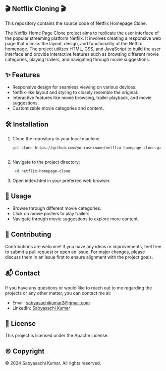 ## 🎬 Netflix Cloning 🎬

This repository contains the source code of Netflix Homepage Clone.

The Netflix Home Page Clone project aims to replicate the user interface of the popular streaming platform Netflix. It involves creating a responsive web page that mimics the layout, design, and functionality of the Netflix homepage. The project utilizes HTML, CSS, and JavaScript to build the user interface and provide interactive features such as browsing different movie categories, playing trailers, and navigating through movie suggestions.

## ✨ Features
- Responsive design for seamless viewing on various devices.
- Netflix-like layout and styling to closely resemble the original.
- Interactive features like movie browsing, trailer playback, and movie suggestions.
- Customizable movie categories and content.

## 🛠️ Installation
1. Clone the repository to your local machine:
   ```bash
   git clone https://github.com/yourusername/netflix-homepage-clone.git
  
2. Navigate to the project directory:
   ```bash
    cd netflix-homepage-clone

3. Open index.html in your preferred web browser.

## 🚀 Usage
- Browse through different movie categories.
- Click on movie posters to play trailers.
- Navigate through movie suggestions to explore more content.

## 🤝 Contributing
Contributions are welcome! If you have any ideas or improvements, feel free to submit a pull request or open an issue. For major changes, please discuss them in an issue first to ensure alignment with the project goals.

## 📬 Contact

If you have any questions or would like to reach out to me regarding the projects or any other matter, you can contact me at:

- Email: [sabyasachikumar2@gmail.com](mailto:sabyasachikumar2@gmail.com)
- LinkedIn: [Sabyasachi Kumar]([https://www.linkedin.com/in/gulshan-sharma-coder/](https://www.linkedin.com/in/sabyasachi-kumar-5a423b226/))

## 📜 License
This project is licensed under the Apache License.

## ©️ Copyright
© 2024 Sabyasachi Kumar. All rights reserved.
